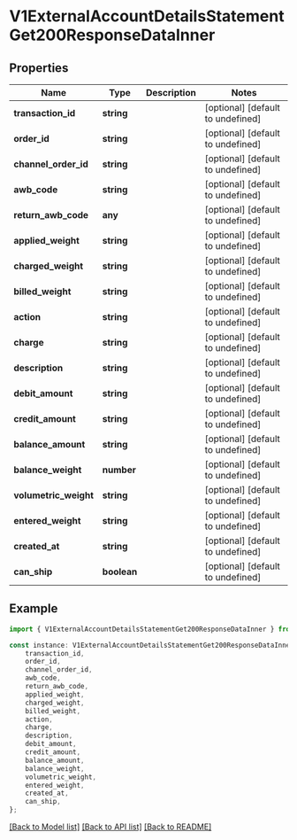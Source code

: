 # V1ExternalAccountDetailsStatementGet200ResponseDataInner


## Properties

Name | Type | Description | Notes
------------ | ------------- | ------------- | -------------
**transaction_id** | **string** |  | [optional] [default to undefined]
**order_id** | **string** |  | [optional] [default to undefined]
**channel_order_id** | **string** |  | [optional] [default to undefined]
**awb_code** | **string** |  | [optional] [default to undefined]
**return_awb_code** | **any** |  | [optional] [default to undefined]
**applied_weight** | **string** |  | [optional] [default to undefined]
**charged_weight** | **string** |  | [optional] [default to undefined]
**billed_weight** | **string** |  | [optional] [default to undefined]
**action** | **string** |  | [optional] [default to undefined]
**charge** | **string** |  | [optional] [default to undefined]
**description** | **string** |  | [optional] [default to undefined]
**debit_amount** | **string** |  | [optional] [default to undefined]
**credit_amount** | **string** |  | [optional] [default to undefined]
**balance_amount** | **string** |  | [optional] [default to undefined]
**balance_weight** | **number** |  | [optional] [default to undefined]
**volumetric_weight** | **string** |  | [optional] [default to undefined]
**entered_weight** | **string** |  | [optional] [default to undefined]
**created_at** | **string** |  | [optional] [default to undefined]
**can_ship** | **boolean** |  | [optional] [default to undefined]

## Example

```typescript
import { V1ExternalAccountDetailsStatementGet200ResponseDataInner } from './api';

const instance: V1ExternalAccountDetailsStatementGet200ResponseDataInner = {
    transaction_id,
    order_id,
    channel_order_id,
    awb_code,
    return_awb_code,
    applied_weight,
    charged_weight,
    billed_weight,
    action,
    charge,
    description,
    debit_amount,
    credit_amount,
    balance_amount,
    balance_weight,
    volumetric_weight,
    entered_weight,
    created_at,
    can_ship,
};
```

[[Back to Model list]](../README.md#documentation-for-models) [[Back to API list]](../README.md#documentation-for-api-endpoints) [[Back to README]](../README.md)
